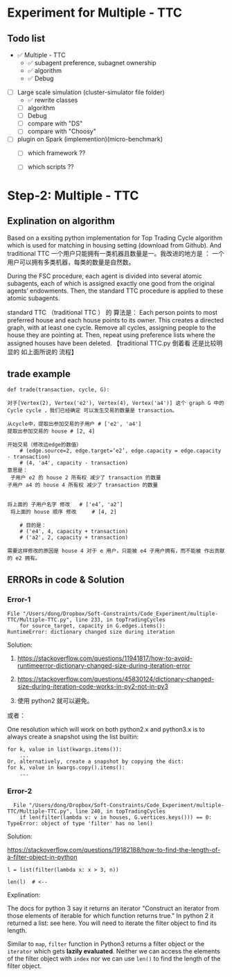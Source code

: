 # Experiment for  Multiple - TTC 

## Todo list

- ✅  Multiple - TTC 
	- ✅ subagent preference, subagnet ownership
	- ✅ algorithm 
   - ✅ Debug
  
- [ ] Large scale simulation (cluster-simulator file folder)
	- ✅ rewrite classes
	- [ ] algorithm 
	- [ ]  Debug
	- [ ] compare with "DS"
	- [ ] compare with "Choosy"
	
- [ ] plugin on Spark (implemention)(micro-benchmark) 
	- [ ] which framework ??
	- [ ] which scripts ??


# Step-2: Multiple - TTC 

## Explination on algorithm 

Based on a exsiting python implementation for Top Trading Cycle algorithm which is used for matching in housing setting (download from Github). And traditional TTC  一个用户只能拥有一类机器且数量是一。我改进的地方是 ： 一个用户可以拥有多类机器，每类的数量是自然数。


During the FSC procedure, each agent is divided into several atomic subagents, each of which is assigned exactly one good from the original agents’ endowments. Then, the standard TTC procedure is applied to these atomic subagents.


standard TTC  （traditional TTC ） 的 算法是： Each person points to most preferred house and each house points to its owner. This creates a directed graph, with at least one cycle. Remove all cycles, assigning people to the house they are pointing at. Then, repeat using preference lists where the assigned houses have been deleted. 【traditional TTC.py 倒着看 还是比较明显的 如上面所说的 流程】

## trade example

```
def trade(transaction, cycle, G):

对于[Vertex(2), Vertex('e2'), Vertex(4), Vertex('a4')] 这个 graph G 中的 Cycle cycle ，我们已经确定 可以发生交易的数量是 transaction。

从cycle中，提取出参加交易的子用户 # ['e2', 'a4']
提取出参加交易的 house # [2, 4]

开始交易（修改边edge的数值）
    # (edge.source=2, edge.target=‘e2’, edge.capacity = edge.capacity - transaction)
    # (4, 'a4', capacity - transaction)
意思是：
 子用户 e2 的 house 2 所有权 减少了 transaction 的数量
子用户 a4 的 house 4 所有权 减少了 transaction 的数量


将上面的 子用户名字 修改   # ['e4’, 'a2’]
 将上面的 house 顺序 修改     # [4, 2]

    # 目的是：
    # ('e4', 4, capacity + transaction)
    # ('a2', 2, capacity + transaction)

需要这样修改的原因是 house 4 对于 e 用户，只能被 e4 子用户拥有，而不能被 作出贡献的 e2 拥有。
```

## ERRORs in code & Solution

### Error-1

```
File "/Users/dong/Dropbox/Soft-Constraints/Code_Experiment/multiple-TTC/Multiple-TTC.py", line 233, in topTradingCycles
    for source_target, capacity in G.edges.items():
RuntimeError: dictionary changed size during iteration
```

Solution:

1. https://stackoverflow.com/questions/11941817/how-to-avoid-runtimeerror-dictionary-changed-size-during-iteration-error
2. https://stackoverflow.com/questions/45830124/dictionary-changed-size-during-iteration-code-works-in-py2-not-in-py3

1. 使用 python2 就可以避免。

或者：

One resolution which will work on both python2.x and python3.x is to always create a snapshot using the list builtin:

```
for k, value in list(kwargs.items()):
    ...
Or, alternatively, create a snapshot by copying the dict:
for k, value in kwargs.copy().items():
    ...
```

### Error-2

```
  File "/Users/dong/Dropbox/Soft-Constraints/Code_Experiment/multiple-TTC/Multiple-TTC.py", line 240, in topTradingCycles
    if len(filter(lambda v: v in houses, G.vertices.keys())) == 0:
TypeError: object of type 'filter' has no len()
```

Solution:

https://stackoverflow.com/questions/19182188/how-to-find-the-length-of-a-filter-object-in-python

```
l = list(filter(lambda x: x > 3, n))

len(l)  # <--
```

Explination:

The docs for python 3 say it returns an iterator "Construct an iterator from those elements of iterable for which function returns true."
In python 2 it returned a list: see here. You will need to iterate the filter object to find its length.

Similar to `map`, `filter` function in Python3 returns a filter object or the `iterator` which gets **lazily evaluated**. Neither we can access the elements of the filter object with `index` nor we can use `len()` to find the length of the filter object.
